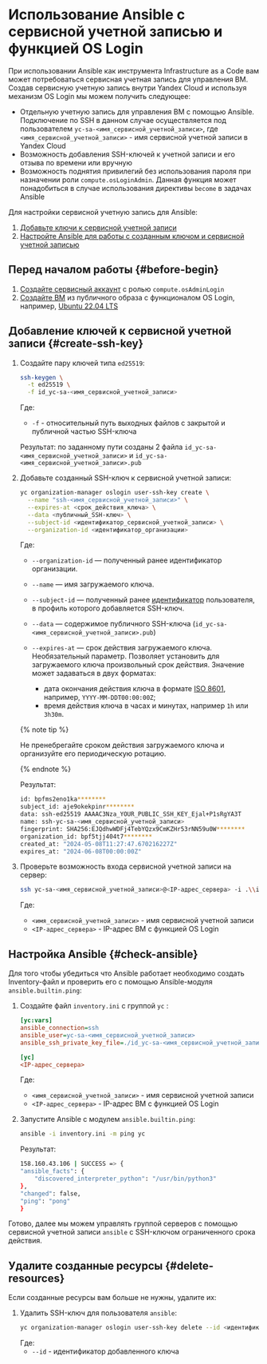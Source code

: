 # Использование Ansible с сервисной учетной записью и функцией OS Login
При использовании Ansible как инструмента Infrastructure as a Code вам может потребоваться сервисная учетная запись для управления ВМ.
Создав сервисную учетную запись внутри Yandex Cloud и используя механизм OS Login мы можем получить следующее: 
* Отдельную учетную запись для управления ВМ с помощью Ansible. Подключение по SSH в данном случае осуществляется под пользователем `yc-sa-<имя_сервисной_учетной_записи>`, где `<имя_сервисной_учетной_записи>` - имя сервисной учетной записи в Yandex Cloud
* Возможность добавления SSH-ключей к учетной записи и его отзыва по времени или вручную
* Возможность поднятия привилегий без использования пароля при назначении роли `compute.osLoginAdmin`. Данная функция может понадобиться в случае использования директивы `become` в задачах Ansible

Для настройки сервисной учетную запись для Ansible:
1. [Добавьте ключи к сервисной учетной записи](#create-ssh-key)
1. [Настройте Ansible для работы с созданным ключом и сервисной учетной записью](#check-ansible)

## Перед началом работы {#before-begin}

1. [Создайте сервисный аккаунт](../../iam/operations/sa/create.md) c ролью `compute.osAdminLogin`
1. [Создайте ВМ](../../compute/operations/vm-create/create-linux-vm.md) из публичного образа c функционалом OS Login, например, [Ubuntu 22.04 LTS](/marketplace/products/yc/ubuntu-2204-lts-oslogin)

## Добавление ключей к сервисной учетной записи {#create-ssh-key}

1. Создайте пару ключей типа `ed25519`:
    ```bash
    ssh-keygen \
      -t ed25519 \
      -f id_yc-sa-<имя_сервисной_учетной_записи>
    ```
    
    Где:
    * `-f` - относительный путь выходных файлов с закрытой и публичной частью SSH-ключа

    Результат: по заданному пути созданы 2 файла `id_yc-sa-<имя_сервисной_учетной_записи>` и `id_yc-sa-<имя_сервисной_учетной_записи>.pub`

1. Добавьте созданный SSH-ключ к сервисной учетной записи:
    ```bash
    yc organization-manager oslogin user-ssh-key create \
      --name "ssh-<имя_сервисной_учетной_записи>" \
      --expires-at <срок_действия_ключа> \
      --data <публичный_SSH-ключ> \
      --subject-id <идентификатор_сервисной_учетной_записи> \
      --organization-id <идентификатор_организации>
    ```
    Где:
    * `--organization-id` — полученный ранее идентификатор организации.
    * `--name` — имя загружаемого ключа.
    * `--subject-id` — полученный ранее [идентификатор](./users-get.md) пользователя, в профиль которого добавляется SSH-ключ.
    * `--data` — содержимое публичного SSH-ключа (`id_yc-sa-<имя_сервисной_учетной_записи>.pub`)
    * `--expires-at` — срок действия загружаемого ключа. Необязательный параметр. Позволяет установить для загружаемого ключа произвольный срок действия. Значение может задаваться в двух форматах:

        * дата окончания действия ключа в формате [ISO 8601](https://ru.wikipedia.org/wiki/ISO_8601), например, `YYYY-MM-DDT00:00:00Z`;
        * время действия ключа в часах и минутах, например `1h` или `3h30m`.

    {% note tip %}
    
    Не пренебрегайте сроком действия загружаемого ключа и организуйте его периодическую ротацию.

    {% endnote %}

    Результат:

    ```bash
    id: bpfms2eno1ka********
    subject_id: aje9okekpinr********
    data: ssh-ed25519 AAAAC3Nza_YOUR_PUBLIC_SSH_KEY_Ejal+P1sRgYA3T
    name: ssh-yc-sa-<имя_сервисной_учетной_записи>
    fingerprint: SHA256:EJQdhwWDFj4TebYQzx9CmKZHr53rNN59u0W********
    organization_id: bpf5tjj404t7********
    created_at: "2024-05-08T11:27:47.670216227Z"
    expires_at: "2024-06-08T00:00:00Z"
    ```

1. Проверьте возможность входа сервисной учетной записи на сервер:
    ```bash
    ssh yc-sa-<имя_сервисной_учетной_записи>@<IP-адрес_сервера> -i .\\id_yc-sa-<имя_сервисной_учетной_записи>
    ```
    Где:
    * `<имя_сервисной_учетной_записи>` - имя сервисной учетной записи
    * `<IP-адрес_сервера>` - IP-адрес ВМ с функцией OS Login

## Настройка Ansible {#check-ansible}

Для того чтобы убедиться что Ansible работает необходимо создать Inventory-файл и проверить его с помощью Ansible-модуля `ansible.builtin.ping`: 
1. Создайте файл `inventory.ini` с группой `yc` :
    ```ini
    [yc:vars]
    ansible_connection=ssh
    ansible_user=yc-sa-<имя_сервисной_учетной_записи>
    ansible_ssh_private_key_file=./id_yc-sa-<имя_сервисной_учетной_записи>

    [yc]
    <IP-адрес_сервера>
    ```
    Где:
    * `<имя_сервисной_учетной_записи>` - имя сервисной учетной записи
    * `<IP-адрес_сервера>` - IP-адрес ВМ с функцией OS Login

1. Запустите Ansible с модулем `ansible.builtin.ping`:
    ```bash
    ansible -i inventory.ini -m ping yc
    ```

    Результат:
    ```bash
    158.160.43.106 | SUCCESS => {
    "ansible_facts": {
        "discovered_interpreter_python": "/usr/bin/python3"
    },
    "changed": false,
    "ping": "pong"
    }
    ```

Готово, далее мы можем управлять группой серверов с помощью сервисной учетной записи `ansible` с SSH-ключом ограниченного срока действия.

## Удалите созданные ресурсы {#delete-resources}

Если созданные ресурсы вам больше не нужны, удалите их:
1. Удалить SSH-ключ для пользователя `ansible`:
    ```bash
    yc organization-manager oslogin user-ssh-key delete --id <идентификатор_ключа>
    ```
    Где:
    * `--id` - идентификатор добавленного ключа